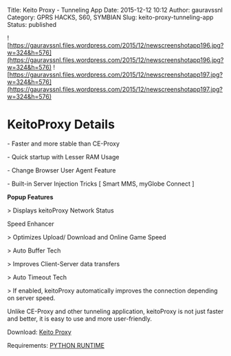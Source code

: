 Title: Keito Proxy - Tunneling App
Date: 2015-12-12 10:12
Author: gauravssnl
Category: GPRS HACKS, S60, SYMBIAN
Slug: keito-proxy-tunneling-app
Status: published

![https://gauravssnl.files.wordpress.com/2015/12/newscreenshotapp196.jpg?w=324&h=576](https://gauravssnl.files.wordpress.com/2015/12/newscreenshotapp196.jpg?w=324&h=576) ![https://gauravssnl.files.wordpress.com/2015/12/newscreenshotapp197.jpg?w=324&h=576](https://gauravssnl.files.wordpress.com/2015/12/newscreenshotapp197.jpg?w=324&h=576)


# KeitoProxy Details
\- Faster and more stable than CE-Proxy

\- Quick startup with Lesser RAM Usage

\- Change Browser User Agent Feature

\- Built-in Server Injection Tricks [ Smart MMS, myGlobe Connect ]

**Popup Features**

\> Displays keitoProxy Network Status

Speed Enhancer

\> Optimizes Upload/ Download and Online Game Speed

\> Auto Buffer Tech

\> Improves Client-Server data transfers


\> Auto Timeout Tech

\> If enabled, keitoProxy automatically improves the connection depending on server speed.

Unlike CE-Proxy and other tunneling application, keitoProxy is not just faster and better, it is easy to use and more user-friendly.


Download: [Keito Proxy](https://www.dropbox.com/s/vygr9qnjno6xuso/Gauravkeitoproxy.sis?dl=0)


Requirements: [PYTHON RUNTIME](https://garage.maemo.org/frs/?group_id=854)
